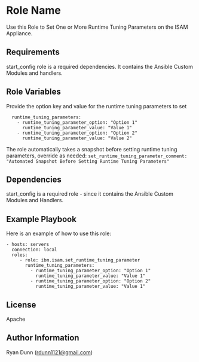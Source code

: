 Role Name
=========

Use this Role to Set One or More Runtime Tuning Parameters on the ISAM Appliance.

Requirements
------------

start_config role is a required dependencies. It contains the Ansible Custom Modules and handlers.

Role Variables
--------------

Provide the option key and value for the runtime tuning parameters to set
```
  runtime_tuning_parameters:
    - runtime_tuning_parameter_option: "Option 1"
      runtime_tuning_parameter_value: "Value 1"
    - runtime_tuning_parameter_option: "Option 2"
      runtime_tuning_parameter_value: "Value 2"
```

The role automatically takes a snapshot before setting runtime tuning parameters, override as needed:
`set_runtime_tuning_parameter_comment: "Automated Snapshot Before Setting Runtime Tuning Parameters"`

Dependencies
------------

start_config is a required role - since it contains the Ansible Custom Modules and Handlers.

Example Playbook
----------------

Here is an example of how to use this role:

    - hosts: servers
      connection: local
      roles:
         - role: ibm.isam.set_runtime_tuning_parameter
           runtime_tuning_parameters:
             - runtime_tuning_parameter_option: "Option 1"
               runtime_tuning_parameter_value: "Value 1"
             - runtime_tuning_parameter_option: "Option 2"
               runtime_tuning_parameter_value: "Value 1"

License
-------

Apache

Author Information
------------------

Ryan Dunn (rdunn1121@gmail.com)
